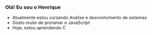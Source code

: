 ### Olá! Eu sou o Henrique



-  Atualmente estou cursando Análise e desnvolvimento de sistemas
-  Gosto muito de proramar e JavaScript
-  Hoje, estou aprendendo C

